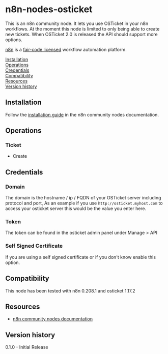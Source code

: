 # n8n-nodes-osticket

This is an n8n community node. It lets you use OSTicket in your n8n workflows. At the moment this node is limited to only being able to create new tickets. When OSTicket 2.0 is released the API should support more options.

[n8n](https://n8n.io/) is a [fair-code licensed](https://docs.n8n.io/reference/license/) workflow automation platform.

[Installation](#installation)  
[Operations](#operations)  
[Credentials](#credentials)  <!-- delete if no auth needed -->  
[Compatibility](#compatibility)  
[Resources](#resources)  
[Version history](#version-history)  <!-- delete if not using this section -->  

## Installation

Follow the [installation guide](https://docs.n8n.io/integrations/community-nodes/installation/) in the n8n community nodes documentation.

## Operations

### Ticket
 - Create

## Credentials

### Domain
The domain is the hostname / ip / FQDN of your OSTicket server including protocol and port, As an example if you use `http://osticket.myhost.com` to access your osticket server this would be the value you enter here.

### Token
The token can be found in the osticket admin panel under Manage > API

### Self Signed Certificate
If you are using a self signed certificate or if you don't know enable this option.

## Compatibility

This node has been tested with n8n 0.208.1 and osticket 1.17.2

## Resources

* [n8n community nodes documentation](https://docs.n8n.io/integrations/community-nodes/)

## Version history

0.1.0 - Initial Release
